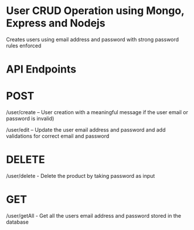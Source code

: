 # User CRUD Operation using Mongo, Express and Nodejs
Creates users using email address and password with strong password rules enforced

# API Endpoints

# POST
/user/create – User creation with a meaningful message if the user email or password is invalid)

/user/edit – Update the user email address and password and add validations for correct email and password

# DELETE
/user/delete - Delete the product by taking password as input

# GET
/user/getAll - Get all the users email address and password stored in the database

